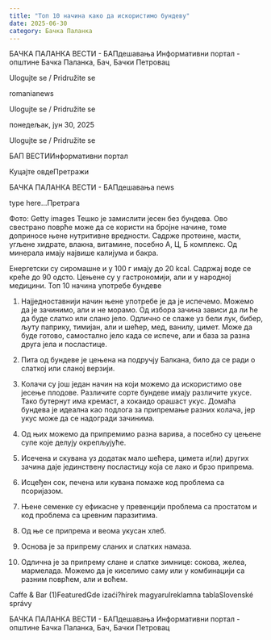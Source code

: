 ```yaml
---
title: "Топ 10 начина како да искористимо бундеву"
date: 2025-06-30
category: Бачка Паланка
---
```


БАЧКА ПАЛАНКА ВЕСТИ - БАПдешавања Информативни портал - општине Бачка Паланка, Бач, Бачки Петровац

Ulogujte se / Pridružite se

romanianews

Ulogujte se / Pridružite se

понедељак, јун 30, 2025

Ulogujte se / Pridružite se

БАП ВЕСТИИнформативни портал

Куцајте овдеПретражи

БАЧКА ПАЛАНКА ВЕСТИ - БАПдешавања news

type here...Претрага

Фото: Getty images
            Тешко је замислити јесен без бундева. Ово свестрано поврће може да се користи на бројне начине, томе доприносе њене нутритивне вредности. Садрже протеине, масти, угљене хидрате, влакна, витамине, посебно А, Ц, Б комплекс. Од минерала имају највише калијума и бакра.

Енергетски су сиромашне и у 100 г имају до 20 kcal. Садржај воде се креће до 90 одсто. Цењене су у гастрономији, али и у народној медицини.
Топ 10 начина употребе бундеве
1. Најједноставнији начин њене употребе је да је испечемо. Можемо да је зачинимо, али и не морамо. Од избора зачина зависи да ли ће да буде слатко или слано јело. Одлично се слаже уз бели лук, бибер, љуту паприку, тимијан, али и шећер, мед, ванилу, цимет. Може да буде готово, самостално јело када се испече, али и база за разна друга јела и посластице.


2. Пита од бундеве је цењена на подручју Балкана, било да се ради о слаткој или сланој верзији.


3. Колачи су још један начин на који можемо да искористимо ове јесење плодове. Различите сорте бундеве имају различите укусе. Тако бутернут има кремаст, а хокаидо орашаст укус. Домаћа бундева је идеална као подлога за припремање разних колача, јер укус може да се надогради зачинима.
4. Од њих можемо да припремимо разна варива, а посебно су цењене супе које делују окрепљујуће.


5. Исечена и скувана уз додатак мало шећера, цимета и(ли) других зачина даје јединствену посластицу која се лако и брзо припрема.
6. Исцеђен сок, печена или кувана помаже код проблема са псоријазом.
7. Њене семенке су ефикасне у превенцији проблема са простатом и код проблема са цревним паразитима.












8. Од ње се припрема и веома укусан хлеб.
9. Основа је за припрему сланих и слатких намаза.
10. Одлична је за припрему слане и слатке зимнице: сокова, желеа, мармелада. Можемо да је киселимо саму или у комбинацији са разним поврћем, али и воћем.

Caffe & Bar (1)FeaturedGde izaći?hírek magyarulreklamna tablaSlovenské správy

БАЧКА ПАЛАНКА ВЕСТИ - БАПдешавања Информативни портал - општине Бачка Паланка, Бач, Бачки Петровац
